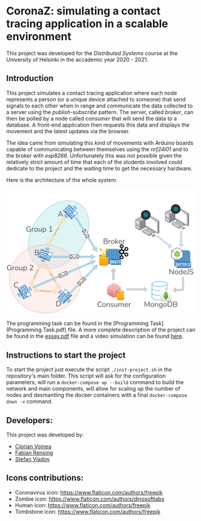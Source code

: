 # CoronaZ: simulating a contact tracing application in a scalable environment

This project was developed for the *Distributed Systems* course at the University of Helsinki in the accademic year 2020 - 2021.

## Introduction

This project simulates a contact tracing application where each node represents a person (or a unique device attached to someone) that send signals to each other when in range and communicate the data collected to a server using the *publish-subscribe* pattern.
The server, called *broker*, can then be polled by a node called *consumer* that will send the data to a database.
A front-end application then requests this data and displays the movement and the latest updates via the browser.

The idea came from simulating this kind of movements with Arduino boards capable of communicating between themselves using the *nrf24l01* and to the broker with *esp8266*.
Unfortunately this was not possible given the relatively strict amount of time that each of the students involved could dedicate to the project and the waiting time to get the necessary hardware.

Here is the architecture of the whole system.

![](coronaz.png)

The programming task can be found in the [Programming Task](Programming Task.pdf) file.
A more complete description of the project can be found in the [essay.pdf](essay/essay.pdf) file and a video simulation can be found [here](https://youtu.be/RhMn2ERpSIQ).

## Instructions to start the project

To start the project just execute the script `./init-project.sh` in the repository's main folder.
This script will ask for the configuration parameters, will run a `docker-compose up --build` command to build the network and main components, will allow for scaling up the number of nodes and desmantling the docker containers with a final `docker-compose down -v` command.

## Developers:

This project was developed by:
- [Ciprian Voinea](https://www.linkedin.com/in/cvoinea/)
- [Fabian Rensing](https://www.linkedin.com/in/fabian-rensing-75aa941b8/)
- [Stefan Vladov](https://www.linkedin.com/in/stefan-vladov-854ab5186/)

## Icons contributions:
- Coronavirus icon: https://www.flaticon.com/authors/freepik
- Zombie icon: https://www.flaticon.com/authors/dinosoftlabs
- Human icon: https://www.flaticon.com/authors/freepik
- Tombstone icon: https://www.flaticon.com/authors/freepik


